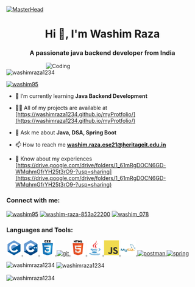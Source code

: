 [![MasterHead](https://camo.githubusercontent.com/48ec00ed4c84e771db4a1db90b56352923a8d644452a32b434d68e97006c9337/68747470733a2f2f63686b736b696c6c732e636f6d2f77702d636f6e74656e742f75706c6f6164732f323032302f30342f504e432d416e696d617465642d42616e6e6572732e676966)](https://washimraza1234.github.io/myProtfolio/)
<h1 align="center">Hi 👋, I'm Washim Raza</h1>
<h3 align="center">A passionate java backend developer from India</h3>
<img align="right" alt="Coding" width="400" src="https://cdn.dribbble.com/users/1162077/screenshots/3848914/programmer.gif"

<p align="left"> <img src="https://komarev.com/ghpvc/?username=washimraza1234&label=Profile%20views&color=0e75b6&style=flat" alt="washimraza1234" /> </p>

<p align="left"> <a href="https://twitter.com/washim95" target="blank"><img src="https://img.shields.io/twitter/follow/washim95?logo=twitter&style=for-the-badge" alt="washim95" /></a> </p>

- 🌱 I’m currently learning **Java Backend Development**

- 👨‍💻 All of my projects are available at [https://washimraza1234.github.io/myProtfolio/](https://washimraza1234.github.io/myProtfolio/)

- 💬 Ask me about **Java, DSA, Spring Boot**

- 📫 How to reach me **washim.raza.cse21@heritageit.edu.in**

- 📄 Know about my experiences [https://drive.google.com/drive/folders/1_61mRgDOCN6GD-WMqhmGfrYH25t3rO9-?usp=sharing](https://drive.google.com/drive/folders/1_61mRgDOCN6GD-WMqhmGfrYH25t3rO9-?usp=sharing)

<h3 align="left">Connect with me:</h3>
<p align="left">
<a href="https://twitter.com/washim95" target="blank"><img align="center" src="https://raw.githubusercontent.com/rahuldkjain/github-profile-readme-generator/master/src/images/icons/Social/twitter.svg" alt="washim95" height="30" width="40" /></a>
<a href="https://linkedin.com/in/washim-raza-853a22200" target="blank"><img align="center" src="https://raw.githubusercontent.com/rahuldkjain/github-profile-readme-generator/master/src/images/icons/Social/linked-in-alt.svg" alt="washim-raza-853a22200" height="30" width="40" /></a>
<a href="https://www.hackerrank.com/washim_078" target="blank"><img align="center" src="https://raw.githubusercontent.com/rahuldkjain/github-profile-readme-generator/master/src/images/icons/Social/hackerrank.svg" alt="washim_078" height="30" width="40" /></a>
</p>

<h3 align="left">Languages and Tools:</h3>
<p align="left"> <a href="https://www.cprogramming.com/" target="_blank" rel="noreferrer"> <img src="https://raw.githubusercontent.com/devicons/devicon/master/icons/c/c-original.svg" alt="c" width="40" height="40"/> </a> <a href="https://www.w3schools.com/cpp/" target="_blank" rel="noreferrer"> <img src="https://raw.githubusercontent.com/devicons/devicon/master/icons/cplusplus/cplusplus-original.svg" alt="cplusplus" width="40" height="40"/> </a> <a href="https://www.w3schools.com/css/" target="_blank" rel="noreferrer"> <img src="https://raw.githubusercontent.com/devicons/devicon/master/icons/css3/css3-original-wordmark.svg" alt="css3" width="40" height="40"/> </a> <a href="https://git-scm.com/" target="_blank" rel="noreferrer"> <img src="https://www.vectorlogo.zone/logos/git-scm/git-scm-icon.svg" alt="git" width="40" height="40"/> </a> <a href="https://www.w3.org/html/" target="_blank" rel="noreferrer"> <img src="https://raw.githubusercontent.com/devicons/devicon/master/icons/html5/html5-original-wordmark.svg" alt="html5" width="40" height="40"/> </a> <a href="https://www.java.com" target="_blank" rel="noreferrer"> <img src="https://raw.githubusercontent.com/devicons/devicon/master/icons/java/java-original.svg" alt="java" width="40" height="40"/> </a> <a href="https://developer.mozilla.org/en-US/docs/Web/JavaScript" target="_blank" rel="noreferrer"> <img src="https://raw.githubusercontent.com/devicons/devicon/master/icons/javascript/javascript-original.svg" alt="javascript" width="40" height="40"/> </a> <a href="https://www.mysql.com/" target="_blank" rel="noreferrer"> <img src="https://raw.githubusercontent.com/devicons/devicon/master/icons/mysql/mysql-original-wordmark.svg" alt="mysql" width="40" height="40"/> </a> <a href="https://postman.com" target="_blank" rel="noreferrer"> <img src="https://www.vectorlogo.zone/logos/getpostman/getpostman-icon.svg" alt="postman" width="40" height="40"/> </a> <a href="https://spring.io/" target="_blank" rel="noreferrer"> <img src="https://www.vectorlogo.zone/logos/springio/springio-icon.svg" alt="spring" width="40" height="40"/> </a> </p>

<p><img align="left" src="https://github-readme-stats.vercel.app/api/top-langs?username=washimraza1234&show_icons=true&locale=en&layout=compact" alt="washimraza1234" /></p>

<p>&nbsp;<img align="center" src="https://github-readme-stats.vercel.app/api?username=washimraza1234&show_icons=true&locale=en" alt="washimraza1234" /></p>

<p><img align="center" src="https://github-readme-streak-stats.herokuapp.com/?user=washimraza1234&" alt="washimraza1234" /></p>

